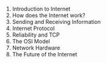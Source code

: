 1. Introduction to Internet
1. How does the Internet work?
1. Sending and Receiving Information
1. Internet Protocol
1. Reliability and TCP
1. The OSI Model
1. Network Hardware
1. The Future of the Internet